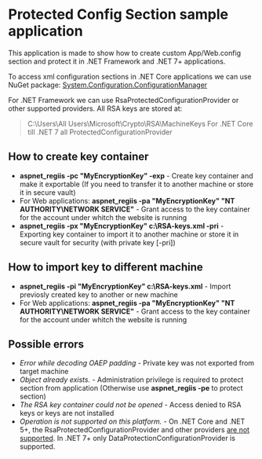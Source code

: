 # Protected Config Section sample application
This application is made to show how to create custom App/Web.config section and protect it in .NET Framework and .NET 7+ applications.

To access xml configuration sections in .NET Core applications we can use NuGet package: [System.Configuration.ConfigurationManager](https://www.nuget.org/packages/System.Configuration.ConfigurationManager)

For .NET Framework we can use RsaProtectedConfigurationProvider or other supported providers. All RSA keys are stored at:
>C:\Users\All Users\Microsoft\Crypto\RSA\MachineKeys
For .NET Core till .NET 7 all ProtectedConfigurationProvider

## How to create key container
- **aspnet_regiis -pc "MyEncryptionKey" -exp** - Create key container and make it exportable (If you need to transfer it to another machine or store it in secure vault)
- For Web applications: **aspnet_regiis -pa "MyEncryptionKey" "NT AUTHORITY\NETWORK SERVICE"** - Grant access to the key container for the account under whitch the website is running
- **aspnet_regiis -px "MyEncryptionKey" c:\RSA-keys.xml -pri** - Exporting key container to import it to another machine or store it in secure vault for security (with private key [-pri])

## How to import key to different machine
- **aspnet_regiis -pi "MyEncryptionKey" c:\RSA-keys.xml** - Import previosly created key to another or new machine
- For Web applications: **aspnet_regiis -pa "MyEncryptionKey" "NT AUTHORITY\NETWORK SERVICE"** - Grant access to the key container for the account under whitch the website is running

## Possible errors
- *Error while decoding OAEP padding* - Private key was not exported from target machine
- *Object already exists.* - Administration privilege is required to protect section from application (Otherwise use **aspnet_regiis -pe** to protect section)
- *The RSA key container could not be opened* - Access denied to RSA keys or keys are not installed
- *Operation is not supported on this platform.* - On .NET Core and .NET 5+, the RsaProtectedConfigurationProvider and other providers [are not supported](https://learn.microsoft.com/en-us/dotnet/api/system.configuration.rsaprotectedconfigurationprovider). In .NET 7+ only DataProtectionConfigurationProvider is supported.